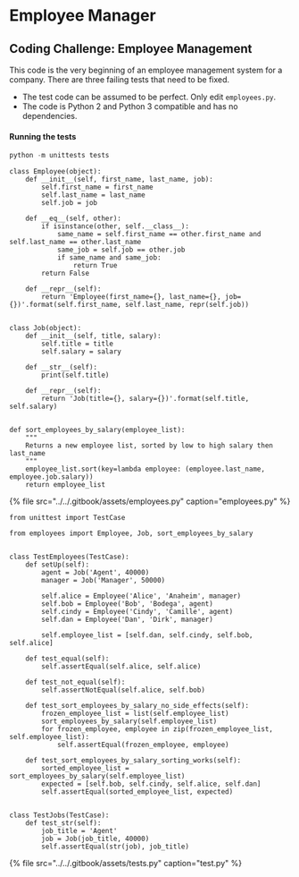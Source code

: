 # Employee Manager

## Coding Challenge: Employee Management

This code is the very beginning of an employee management system for a company. There are three failing tests that need to be fixed.

* The test code can be assumed to be perfect. Only edit `employees.py`.
* The code is Python 2 and Python 3 compatible and has no dependencies.

#### Running the tests

```python
python -m unittests tests

```



```pythonthon
class Employee(object):
    def __init__(self, first_name, last_name, job):
        self.first_name = first_name
        self.last_name = last_name
        self.job = job

    def __eq__(self, other):
        if isinstance(other, self.__class__):
            same_name = self.first_name == other.first_name and self.last_name == other.last_name
            same_job = self.job == other.job
            if same_name and same_job:
                return True
        return False

    def __repr__(self):
        return 'Employee(first_name={}, last_name={}, job={})'.format(self.first_name, self.last_name, repr(self.job))


class Job(object):
    def __init__(self, title, salary):
        self.title = title
        self.salary = salary

    def __str__(self):
        print(self.title)

    def __repr__(self):
        return 'Job(title={}, salary={})'.format(self.title, self.salary)


def sort_employees_by_salary(employee_list):
    """
    Returns a new employee list, sorted by low to high salary then last_name
    """
    employee_list.sort(key=lambda employee: (employee.last_name, employee.job.salary))
    return employee_list

```

{% file src="../../.gitbook/assets/employees.py" caption="employees.py" %}

```pythonthon
from unittest import TestCase

from employees import Employee, Job, sort_employees_by_salary


class TestEmployees(TestCase):
    def setUp(self):
        agent = Job('Agent', 40000)
        manager = Job('Manager', 50000)

        self.alice = Employee('Alice', 'Anaheim', manager)
        self.bob = Employee('Bob', 'Bodega', agent)
        self.cindy = Employee('Cindy', 'Camille', agent)
        self.dan = Employee('Dan', 'Dirk', manager)

        self.employee_list = [self.dan, self.cindy, self.bob, self.alice]

    def test_equal(self):
        self.assertEqual(self.alice, self.alice)

    def test_not_equal(self):
        self.assertNotEqual(self.alice, self.bob)

    def test_sort_employees_by_salary_no_side_effects(self):
        frozen_employee_list = list(self.employee_list)
        sort_employees_by_salary(self.employee_list)
        for frozen_employee, employee in zip(frozen_employee_list, self.employee_list):
            self.assertEqual(frozen_employee, employee)

    def test_sort_employees_by_salary_sorting_works(self):
        sorted_employee_list = sort_employees_by_salary(self.employee_list)
        expected = [self.bob, self.cindy, self.alice, self.dan]
        self.assertEqual(sorted_employee_list, expected)


class TestJobs(TestCase):
    def test_str(self):
        job_title = 'Agent'
        job = Job(job_title, 40000)
        self.assertEqual(str(job), job_title)

```

{% file src="../../.gitbook/assets/tests.py" caption="test.py" %}



